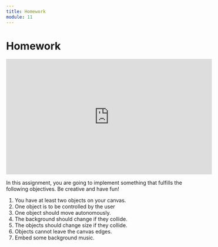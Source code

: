 ```yaml
---
title: Homework
module: 11
---
```


# Homework

<iframe width="560" height="315" src="https://umontana.zoom.us/rec/share/vZZPCZiu-29Jconp0l7cYpAiFZT4eaa8gSJMrqUJzkrA8G5y6uPPKi6Rso7GfvPI
" frameborder="0" allow="accelerometer; autoplay; encrypted-media; gyroscope; picture-in-picture" allowfullscreen></iframe>

In this assignment, you are going to implement something that fulfills the following objectives. Be creative and have fun!

1. You have at least two objects on your canvas.
2. One object is to be controlled by the user
3. One object should move autonomously.
4. The background should change if they collide.
5. The objects should change size if they collide.
6. Objects cannot leave the canvas edges.
7. Embed some background music.